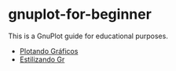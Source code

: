 # gnuplot-for-beginner
This is a GnuPlot guide for educational purposes.

- [Plotando Gráficos](https://github.com/datachico84/gnuplot-for-beginner/blob/main/chapters/my-first-plot.md)
- [Estilizando Gr](https://github.com/datachico84/gnuplot-for-beginner/blob/main/chapters/styling.md)
